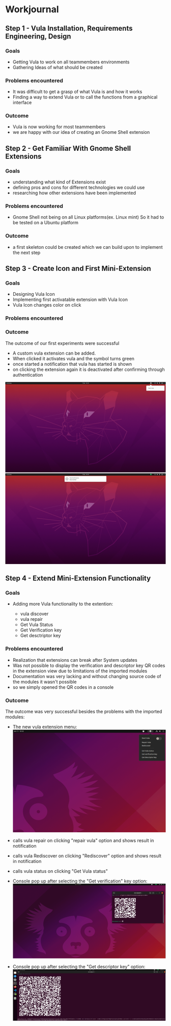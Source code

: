 # Workjournal

## Step 1 - Vula Installation, Requirements Engineering, Design

### Goals
- Getting Vula to work on all teammembers environments
- Gathering Ideas of what should be created

### Problems encountered
- It was difficult to get a grasp of what Vula is and how it works
- Finding a way to extend Vula or to call the functions from a graphical interface
### Outcome
- Vula is now working for most teammembers
- we are happy with our idea of creating an Gnome Shell extension

## Step 2 - Get Familiar With Gnome Shell Extensions
### Goals
- understanding what kind of Extensions exist
- defining pros and cons for different technologies we could use
- researching how other extensions have been implemented
### Problems encountered
- Gnome Shell not being on all Linux platforms(ex. Linux mint) So it had to be tested on a Ubuntu platform
### Outcome
- a first skeleton could be created which we can build upon to implement the next step


## Step 3 - Create Icon and First Mini-Extension 
### Goals
- Designing Vula Icon
- Implementing first activatable extension with Vula Icon 
- Vula Icon changes color on click
### Problems encountered
### Outcome
The outcome of our first experiments were successful
- A custom vula extension can be added.
- When clicked it activates vula and the symbol turns green
- once started a notification that vula has started is shown
- on clicking the extension again it is deactivated after confirming through authentication

![Mini Extension](images/mini2.png)
![Mini Extension](images/mini1.png)

## Step 4 - Extend Mini-Extension Functionality

### Goals
- Adding more Vula functionality to the extention:

  - vula discover
  - vula repair
  - Get Vula Status
  - Get Verification key
  - Get desctriptor key

### Problems encountered
- Realization that extensions can break after System updates
- Was not possible to display the verification and descriptor key QR codes in the extension view due to limitations of the imported modules
- Documentation was very lacking and without changing source code of the modules it wasn't possible
- so we simply opened the QR codes in a console

### Outcome
The outcome was very successful besides the problems with the imported modules:
- The new vula extension menu:
![Mini Extension](images/mini3.png)
- calls vula repair on clicking "repair vula" option and shows result in notification
- calls vula Rediscover on clicking "Rediscover" option and shows result in notification
- calls vula status on clicking "Get Vula status"

- Console pop up after selecting the "Get verification" key option:
![Mini Extension](images/mini5.png)
- Console pop up after selecting the "Get descriptor key" option:
  ![Mini Extension](images/mini4.png)
